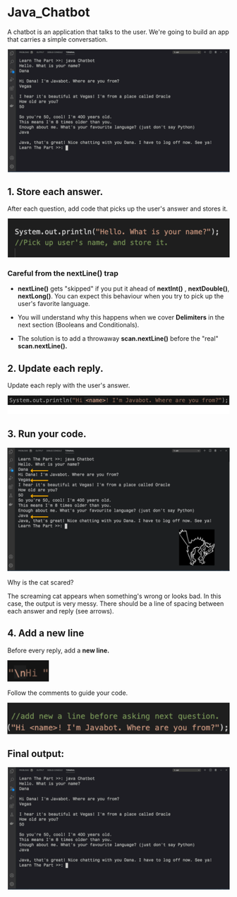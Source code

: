# Java_Chatbot
A chatbot is an application that talks to the user. We're going to build an app that carries a simple conversation.

![Image_One](image_one.png)

## 1. Store each answer.

After each question, add code that picks up the user's answer and stores it.

![Image_Two](image_two.png)

### Careful from the **nextLine()** trap

- **nextLine()** gets "skipped" if you put it ahead of **nextInt()** , **nextDouble()**, **nextLong()**. You can expect this behaviour when you try to pick up the user's favorite language.

- You will understand why this happens when we cover **Delimiters** in the next section (Booleans and Conditionals).

- The solution is to add a throwaway **scan.nextLine()** before the "real" **scan.nextLine().**

## 2. Update each reply.

Update each reply with the user's answer.

![Image_Three](image_three.png)

## 3. Run your code.

![Image_Four](image_four.png)

Why is the cat scared?

The screaming cat appears when something's wrong or looks bad. In this case, the output is very messy. There should be a line of spacing between each answer and reply (see arrows).

## 4. Add a new line

Before every reply, add a **new line.**

![Image_Five](image_five.png)

Follow the comments to guide your code.

![Image_Six](image_six.png)

## Final output:

![Image_One](image_one.png)